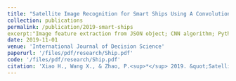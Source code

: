 ```yaml
---
title: "Satellite Image Recognition for Smart Ships Using A Convolutional Neural Networks Algorithm"
collection: publications
permalink: /publication/2019-smart-ships
excerpt:"Image feature extraction from JSON object; CNN algorithm; Python Tensorflow"
date: 2019-11-01
venue: 'International Journal of Decision Science'
paperurl: '/files/pdf/research/Ship.pdf'
code: '/files/pdf/research/Ship.pdf'
citation: 'Xiao H., Wang X., & Zhao, P.<sup>*</sup> 2019. &quot;Satellite Image Recognition for Smart Ships Using A Convolutional Neural Networks Algorithm.&quot; <i>International Journal of Decision Science</i> 10(2): 85–91.'
---
```

